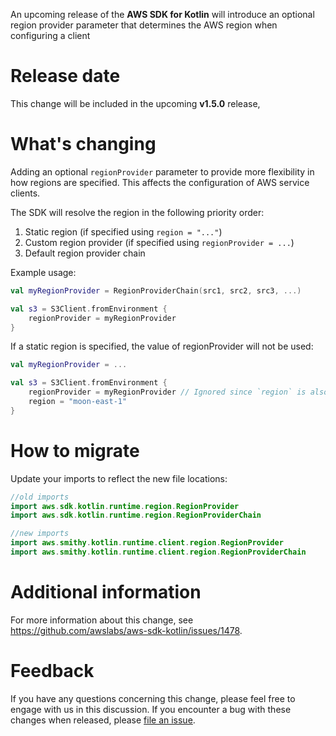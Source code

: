 An upcoming release of the **AWS SDK for Kotlin** will introduce an optional region provider parameter that determines the AWS region when configuring a client

# Release date

This change will be included in the upcoming **v1.5.0** release,

# What's changing
Adding an optional `regionProvider` parameter to provide more flexibility in how regions are specified.
This affects the configuration of AWS service clients.

The SDK will resolve the region in the following priority order:
1. Static region (if specified using `region = "..."`)
2. Custom region provider (if specified using `regionProvider = ...`)
3. Default region provider chain

Example usage:
```kotlin
val myRegionProvider = RegionProviderChain(src1, src2, src3, ...)

val s3 = S3Client.fromEnvironment {
    regionProvider = myRegionProvider
}
```
If a static region is specified, the value of regionProvider will not be used:

```kotlin
val myRegionProvider = ...

val s3 = S3Client.fromEnvironment {
    regionProvider = myRegionProvider // Ignored since `region` is also set
    region = "moon-east-1"
}
```

# How to migrate
Update your imports to reflect the new file locations:

```kotlin
//old imports
import aws.sdk.kotlin.runtime.region.RegionProvider
import aws.sdk.kotlin.runtime.region.RegionProviderChain
```

```kotlin
//new imports
import aws.smithy.kotlin.runtime.client.region.RegionProvider
import aws.smithy.kotlin.runtime.client.region.RegionProviderChain
```

# Additional information

For more information about this change, see https://github.com/awslabs/aws-sdk-kotlin/issues/1478.

# Feedback

If you have any questions concerning this change, please feel free to engage
with us in this discussion. If you encounter a bug with these changes when
released, please [file an issue](https://github.com/awslabs/aws-sdk-kotlin/issues/new/choose).